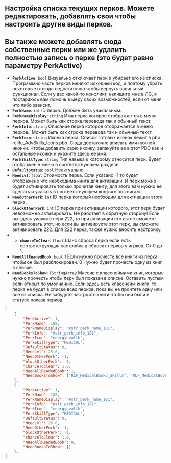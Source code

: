 ## Настройка списка текущих перков. Можете редактировать, добавлять свои чтобы настроить другие виды перков.
## Вы также можете добавлять сюда собственные перки или же удалить полностью запись о перке (это будет равно параметру PerkActive)

- **`PerkActive`**: `bool` Визуально отключает перк и убирает его из списка. Программно часть перков меняют исходный код, и поэтому убрать некоторые отсюда недостаточно чтобы вернуть ванильный функционал. Если у вас какой-то конфликт, напишите мне в ЛС, я постараюсь вам помочь в меру своих возможностей, если от меня что либо зависит.
- **`PerkName`**: `int` ID перка. Должен быть уникальным.
- **`PerkNameDisplay`**: `string` Имя перка которое отображается в меню перков. Может быть как строка перевода так и обычный текст.
- **`PerkInfo`**: `string` Описание перка которое отображается в меню перков.. Может быть как строка перевода так и обычный текст.
- **`PerkIcon`**: `string` Иконка перка. Список готовых иконок лежит в pbo relife_AdvSkills_Icons.pbo. Сюда достаточно вписать имя нужной иконки. Чтобы добавить свою иконку, запакуйте ее в этот PBO как и остальные иконки и укажите здесь ее имя.
- **`PerkSkillType`**: `string` Тип навыка к которому относится перк. Будет отображен в меню в соответствующем разделе.
- **`DefaultStatus`**: `bool` Неактуально.
- **`NeedLvl`**: `float` Стоимость перка. Если указано -1 то будет отображено что необходима книга для активации. И перк можно будет активировать только прочитав книгу, для этого вам нужно ее сделать и указать в соответствующем конфиге по книгам.
- **`NeedOtherPerk`**: `int` ID перка который необходим для активации этого перка.
- **`blockOtherPerk`**: `int` ID перка при активации которого, этот перк будет невозможно активировать. Не работает в обратную сторону! Если вы здесь укажите перк 222, то при активации его вы не сможете активировать этот, но если вы активируете этот перк, вы сможете активировать 222. Для 222 перка, также нужно вносить настройку.
- - **`chanceToClear`**: `float` Шанс сброса перка если есть соответствующая настройка в сбросах перков у игрков. От 0 до 1.
- **`NeedAllReadedBook`**: `bool` 1 Если нужно прочесть все книги из перка чтобы он был разблокирован. 0 Нужно будет прочесть одну из книг в списке.
- **`NeedBooksToShow`**: `TStringArray` Массив с класснеймами книг, которые нужно прочесть чтобы перк был показан в списке. Оставить пустым если открыт по умолчанию. Если здесь есть класснейм книги, то перка не будет в списке всех перков, пока вы не прочтете одну или все из списка. Не забудьте настроить книги чтобы они были в статусе показа перков.

```json
[
    {
        "PerkActive": 1,
        "PerkName": 188,
        "PerkNameDisplay": "#str_perk_name_181",
        "PerkInfo": "#str_perk_info_181",
        "PerkIcon": "energyhealth",
        "PerkSkillType": "MEDICAL",
        "DefaultStatus": 0,
        "NeedLvl": 25.0,
        "NeedOtherPerk": -1,
        "blockOtherPerk": -1,
        "chanceToClear": 1.0,
        "NeedAllReadedBook": 1,
        "NeedBooksToShow": ["RLF_MedicalBook3_Skills", "RLF_MedicalBook2_Skills"],
    },
    {
        "PerkActive": 1,
        "PerkName": 188,
        "PerkNameDisplay": "#str_perk_name_181",
        "PerkInfo": "#str_perk_info_181",
        "PerkIcon": "energyhealth",
        "PerkSkillType": "MEDICAL",
        "DefaultStatus": 0,
        "NeedLvl": 25.0,
        "NeedOtherPerk": -1,
        "blockOtherPerk": -1,
        "chanceToClear": 1.0,
        "NeedAllReadedBook": 0,
        "NeedBooksToShow": []
    },
]
```
